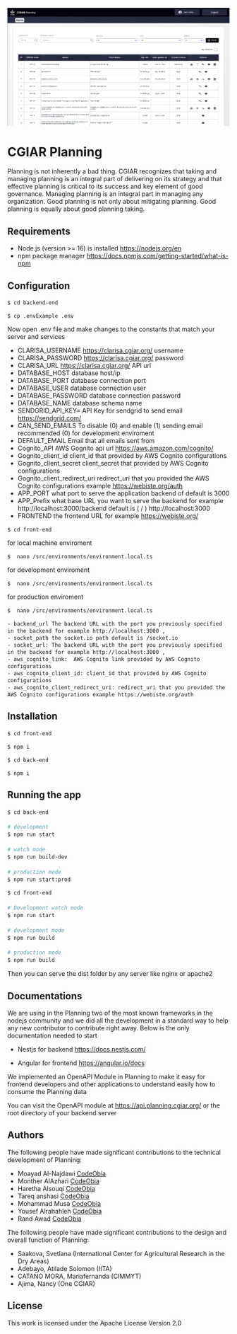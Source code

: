 <p align="center">
  <img width="600" alt="Screenshot of OpenRXV running on AReS" src="Planning.png">
</p>


# CGIAR Planning 

Planning is not inherently a bad thing. CGIAR recognizes that taking and managing planning is an integral part of delivering on its strategy and that effective planning is critical to its success and key element of good governance. Managing planning is an integral part in managing any organization. Good planning is not only about mitigating planning. Good planning is equally about good planning taking.

## Requirements

- Node.js (version >= 16) is installed https://nodejs.org/en
- npm package manager https://docs.npmjs.com/getting-started/what-is-npm

## Configuration

```console
$ cd backend-end
```
```console
$ cp .envExample .env
```
Now open .env file and make changes to the constants that match your server and services 

- CLARISA_USERNAME  https://clarisa.cgiar.org/ username
- CLARISA_PASSWORD  https://clarisa.cgiar.org/ password
- CLARISA_URL  https://clarisa.cgiar.org/  API url 
- DATABASE_HOST database host/ip
- DATABASE_PORT database connection port
- DATABASE_USER database connection user
- DATABASE_PASSWORD database connection password
- DATABASE_NAME database schema name 
- SENDGRID_API_KEY= API Key for sendgrid to send email https://sendgrid.com/
- CAN_SEND_EMAILS To disable (0) and enable (1) sending email recommended (0) for development enviroment 
- DEFAULT_EMAIL Email that all emails sent from 
- Cognito_API AWS Gognito api url https://aws.amazon.com/cognito/
- Gognito_client_id  client_id that provided by AWS Cognito configurations 
- Gognito_client_secret  client_secret that provided by AWS Cognito configurations 
- Gognito_client_redirect_uri  redirect_uri that you provided the AWS Cognito configurations example https://webiste.org/auth
- APP_PORT what port to serve the application backend of default is 3000
- APP_Prefix what base URL you want to serve the backend for example http://localhost:3000/backend default is ( / ) http://localhost:3000
- FRONTEND the frontend URL for example https://webiste.org/ 

```console
$ cd front-end
```

for local machine enviroment 
```console
$  nano /src/environments/environment.local.ts
```

for development enviroment 
```console
$  nano /src/environments/environment.local.ts
```

for production enviroment 
```console
$  nano /src/environments/environment.local.ts
```
    - backend_url The backend URL with the port you previously specified in the backend for example http://localhost:3000 ,
    - socket_path the socket.io path default is /socket.io
    - socket_url: The backend URL with the port you previously specified in the backend for example http://localhost:3000 ,
    - aws_cognito_link:  AWS Cognito link provided by AWS Cognito configurations 
    - aws_cognito_client_id: client_id that provided by AWS Cognito configurations 
    - aws_cognito_client_redirect_uri: redirect_uri that you provided the AWS Cognito configurations example https://webiste.org/auth


## Installation

```console
$ cd front-end
```

```console
$ npm i
```

```console
$ cd back-end
```

```console
$ npm i
```

## Running the app

```bash
$ cd back-end

# development
$ npm run start

# watch mode
$ npm run build-dev

# production mode
$ npm run start:prod
```

```bash
$ cd front-end

# Development watch mode
$ npm run start

# development mode
$ npm run build

# production mode
$ npm run build
```
Then you can serve the dist folder by any server like nginx or apache2

## Documentations 
We are using in the Planning two of the most known frameworks in the nodejs community and we did all the development in a standard way to help any new contributor to contribute right away. Below is the only documentation needed to start 

- Nestjs for backend  https://docs.nestjs.com/

- Angular for frontend https://angular.io/docs

We implemented an OpenAPI Module in Planning to make it easy for frontend developers and other applications to understand easily how to consume the Planning data

You can visit the OpenAPI module at https://api.planning.cgiar.org/ or the root directory of your backend server 

## Authors
The following people have made significant contributions to the technical development of Planning:

- Moayad Al-Najdawi [CodeObia](http://codeobia.com/)
- Monther AlAzhari [CodeObia](http://codeobia.com/)
- Haretha Alsouqi [CodeObia](http://codeobia.com/)
- Tareq anshasi [CodeObia](http://codeobia.com/)
- Mohammad Musa [CodeObia](http://codeobia.com/)
- Yousef Alrahahleh [CodeObia](http://codeobia.com/)
- Rand Awad [CodeObia](http://codeobia.com/)


The following people have made significant contributions to the design and overall function of Planning:

- Saakova, Svetlana (International Center for Agricultural Research in the Dry Areas)
- Adebayo, Atilade Solomon (IITA)
- CATAÑO MORA, Mariafernanda (CIMMYT)
- Ajima, Nancy (One CGIAR)


## License

This work is licensed under the Apache License Version 2.0
